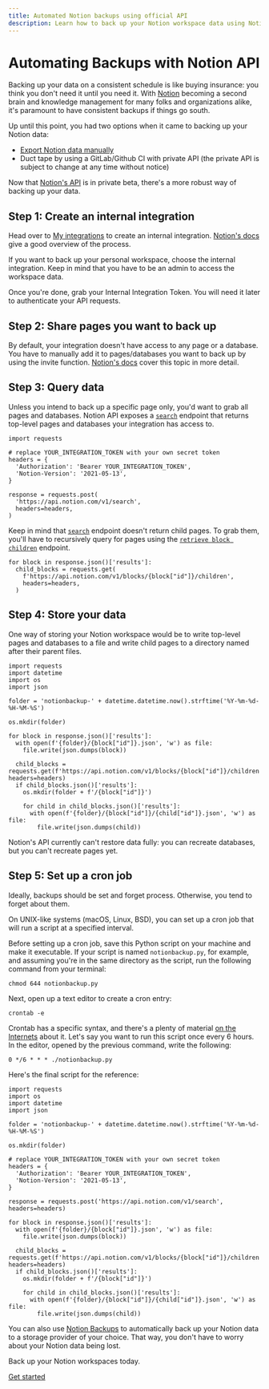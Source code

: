 ```yaml
---
title: Automated Notion backups using official API
description: Learn how to back up your Notion workspace data using Notion's official API.
---
```


<div class="px-4 mt-24 mb-12 sm:px-6 lg:px-8">
<div class="max-w-prose mx-auto">
  <h1>
    <span class="mt-2 block text-center leading-8 font-extrabold tracking-tight">Automating Backups with Notion API</span>
  </h1>

  <p class="mt-8">Backing up your data on a consistent schedule is like buying insurance: you think you don't need it until you need it. With <a class="underline" href="https://www.notion.so">Notion</a> becoming a second brain and knowledge management for many folks and organizations alike, it's paramount to have consistent backups if things go south.</p>

  <p class="mt-8">Up until this point, you had two options when it came to backing up your Notion data:</p>
  <ul class="mt-8 text-xl text-gray-700 leading-8 list-disc list-inside">
    <li><a class="underline" href="https://www.notion.so/Back-up-your-data-1a8eb5bdfce34d19a6360fd015c0075f">Export Notion data manually</a></li>
    <li>Duct tape by using a GitLab/Github CI with private API (the private API is subject to change at any time without notice)</li>
  </ul>
  <p class="mt-8">Now that <a class="underline" href="https://developers.notion.com/">Notion's API</a> is in private beta, there's a more robust way of backing up your data.</p>

  <h2 class="my-8">Step 1: Create an internal integration</h2>
  <p class="mt-8">Head over to <a class="underline" href="https://www.notion.so/my-integrations">My integrations</a> to create an internal integration. <a class="underline" href="https://developers.notion.com/docs/getting-started">Notion's docs</a> give a good overview of the process.</p>

  <p class="mt-8">If you want to back up your personal workspace, choose the internal integration. Keep in mind that you have to be an admin to access the workspace data.</p>

  <p class="mt-8">Once you're done, grab your Internal Integration Token. You will need it later to authenticate your API requests.</p>

  <h2 class="my-8">Step 2: Share pages you want to back up</h2>

  <p class="mt-8">By default, your integration doesn't have access to any page or a database. You have to manually add it to pages/databases you want to back up by using the invite function. <a class="underline" href="https://developers.notion.com/docs#share-a-database-with-your-integration">Notion's docs</a> cover this topic in more detail.</p>

  <h2 class="my-8">Step 3: Query data</h2>

  <p class="mt-8">Unless you intend to back up a specific page only, you'd want to grab all pages and databases. Notion API exposes a <a class="underline" href="https://developers.notion.com/reference/post-search"><code>search</code></a> endpoint that returns top-level pages and databases your integration has access to.</p>

  <pre><code>import requests

# replace YOUR_INTEGRATION_TOKEN with your own secret token
headers = {
  'Authorization': 'Bearer YOUR_INTEGRATION_TOKEN',
  'Notion-Version': '2021-05-13',
}

response = requests.post(
  'https://api.notion.com/v1/search',
  headers=headers,
)
</code></pre>


  <p class="mt-8">Keep in mind that <a class="underline" href="https://developers.notion.com/reference/post-search"><code>search</code></a> endpoint doesn't return child pages. To grab them, you'll have to recursively query for pages using the <a class="underline" href="https://developers.notion.com/reference/get-block-children"><code>retrieve block children</code></a> endpoint.</p>

<pre><code>for block in response.json()['results']:
  child_blocks = requests.get(
    f'https://api.notion.com/v1/blocks/{block["id"]}/children',
    headers=headers,
  )
</code></pre>

  <h2 class="my-8">Step 4: Store your data</h2>

  <p class="mt-8">One way of storing your Notion workspace would be to write top-level pages and databases to a file and write child pages to a directory named after their parent files.</p>

<pre>
<code>import requests
import datetime
import os
import json

folder = 'notionbackup-' + datetime.datetime.now().strftime('%Y-%m-%d-%H-%M-%S')

os.mkdir(folder)

for block in response.json()['results']:
  with open(f'{folder}/{block["id"]}.json', 'w') as file:
    file.write(json.dumps(block))

  child_blocks = requests.get(f'https://api.notion.com/v1/blocks/{block["id"]}/children', headers=headers)
  if child_blocks.json()['results']:
    os.mkdir(folder + f'/{block["id"]}')

    for child in child_blocks.json()['results']:
      with open(f'{folder}/{block["id"]}/{child["id"]}.json', 'w') as file:
        file.write(json.dumps(child))</code>
</pre>

  <p class="mt-8">Notion's API currently can't restore data fully: you can recreate databases, but you can't recreate pages yet.</p>

  <h2 class="my-8">Step 5: Set up a cron job</h2>

  <p class="mt-8">Ideally, backups should be set and forget process. Otherwise, you tend to forget about them.</p>

  <p class="mt-8">On UNIX-like systems (macOS, Linux, BSD), you can set up a cron job that will run a script at a specified interval.</p>

  <p class="mt-8">Before setting up a cron job, save this Python script on your machine and make it executable. If your script is named <code>notionbackup.py</code>, for example, and assuming you're in the same directory as the script, run the following command from your terminal:</p>

<pre><code>chmod 644 notionbackup.py</code></pre>

  <p class="mt-8">Next, open up a text editor to create a cron entry:</p>

<pre><code>crontab -e</code></pre>

  <p class="mt-8">Crontab has a specific syntax, and there's a plenty of material  <a href="https://crontab.guru/" target="_blank" class="underline">on the Internets</a> about it. Let's say you want to run this script once every 6 hours. In the editor, opened by the previous command, write the following:</p>

<pre><code>0 */6 * * * ./notionbackup.py</code></pre>

  <p class="mt-8">Here's the final script for the reference:</p>

<pre>
<code>import requests
import os
import datetime
import json

folder = 'notionbackup-' + datetime.datetime.now().strftime('%Y-%m-%d-%H-%M-%S')

os.mkdir(folder)

# replace YOUR_INTEGRATION_TOKEN with your own secret token
headers = {
  'Authorization': 'Bearer YOUR_INTEGRATION_TOKEN',
  'Notion-Version': '2021-05-13',
}

response = requests.post('https://api.notion.com/v1/search', headers=headers)

for block in response.json()['results']:
  with open(f'{folder}/{block["id"]}.json', 'w') as file:
    file.write(json.dumps(block))

  child_blocks = requests.get(f'https://api.notion.com/v1/blocks/{block["id"]}/children', headers=headers)
  if child_blocks.json()['results']:
    os.mkdir(folder + f'/{block["id"]}')

    for child in child_blocks.json()['results']:
      with open(f'{folder}/{block["id"]}/{child["id"]}.json', 'w') as file:
        file.write(json.dumps(child))</code>
</pre>

  <p class="my-8 text-gray-700 leading-8">You can also use <a href="/" target="_blank" class="underline">Notion Backups</a> to automatically back up your Notion data to a storage provider of your choice. That way, you don't have to worry about your Notion data being lost.</p>

  <div class="mt-8 mx-4 lg:mt-0 bg-gray-900 p-12 rounded-lg">
    <p class="mb-8 text-white text-center">Back up your Notion workspaces today.</p>
    <a href="https://app.notionbackups.com/signup/new" class="button p-4">
      Get started
    </a>
  </div>
</div>
</div>
